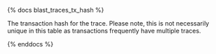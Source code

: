 {% docs blast_traces_tx_hash %}

The transaction hash for the trace. Please note, this is not necessarily unique in this table as transactions frequently have multiple traces. 

{% enddocs %}